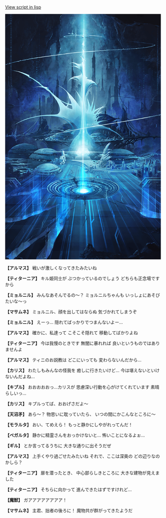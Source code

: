[View script in lisp](../scripts/101101041.txt)

![profound.png](../images/backgrounds/profound.png)

**【アルマス】**
戦いが激しくなってきたみたいね

**【ティターニア】**
キル姫同士が
ぶつかっているのでしょう
どちらも正念場ですから

**【ミョルニル】**
みんなあそんでるの～？
ミョルニルちゃんも
いっしょにあそびたいな～っ

**【マサムネ】**
ミョルニル、顔を出してはならぬ
気づかれてしまうぞ

**【ミョルニル】**
えーっ…
隠れてばっかりでつまんないよー…

**【アルマス】**
確かに、私達って
こそこそ隠れて
移動してばかりよね

**【ティターニア】**
今は我慢のときです
無闇に暴れれば
良いというものではありませんよ

**【アルマス】**
ティニのお説教は
どこにいっても
変わらないんだから…

**【カリス】**
わたしもみんなの怪我を
癒しに行きたいけど…
今は堪えないといけないんだよね…

**【キプル】**
おおおおおっ…カリスが
思慮深い行動を心がけてくれています
素晴らしいっ…

**【カリス】**
キプルってば、おおげさだよ～

**【天沼矛】**
あら～？
物思いに耽っていたら、
いつの間にかこんなところに～

**【モラルタ】**
おい、てめえら！
もっと静かにしやがれってんだ！

**【ベガルタ】**
静かに精霊さんをおっかけないと…
怖いことになるよぉ…

**【ギル】**
とか言ってるうちに
大きな通りに出そうだぜ

**【アルマス】**
上手くやり過ごせたみたいね
それで、ここは深奥の
どの辺りなのかしら？

**【ティターニア】**
扉を潜ったとき、
中心部らしきところに
大きな建物が見えました

**【ティターニア】**
そちらに向かって
進んできたはずですけれど…

**【魔獣】**
ガアアアアアアアア！

**【マサムネ】**
主君、拙者の後ろに！
魔物共が群がってきたようだ